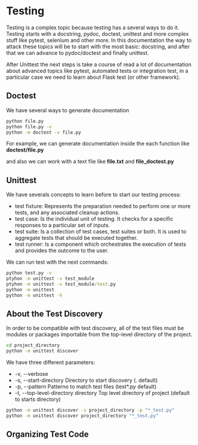 # Testing

Testing is a complex topic because testing has a several ways to do it. Testing starts with a docstring, pydoc, doctest, unittest and more complex stuff like pytest, selenium and other more. In this documentation the way to attack these topics will be to start with the most basic: docstring, and after that we can advance to pydoc/doctest and finally unittest.

After Unittest the next steps is take a course of read a lot of documentation about advanced topics like pytest, automated tests or integration test, in a particular case we need to learn about Flask test (or other framework).

## Doctest

We have several ways to generate documentation 

```cmd
python file.py 
python file.py -v
python -m doctest -v file.py
```

For example, we can generate documentation inside the each function like __doctest/file.py__ 

and also we can work with a text file like __file.txt__ and __file\_doctest.py__

## Unittest

We have severals concepts to learn before to start our testing process:

- test fixture: Represents the preparation needed to perform one or more tests, and any associated cleanup actions.
- test case: Is the individual unit of testing. It checks for a specific responses to a particular set of inputs.
- test suite: Is a collection of test cases, test suites or both. It is used to aggregate tests that should be executed together.
- test runner: Is a component which orchestrates the execution of tests and provides the outcome to the user.

We can run test with the next commands:

```cmd
python test.py -v
ptyhon -m unittest -v test_module
ptyhon -m unittest -v test_module/test.py
python -m unittest
python -m unittest -h
```

## About the Test Discovery

In order to be compatible with test discovery, all of the test files must be modules or packages importable from the top-level directory of the project. 

```cmd
cd project_directory
python -m unittest discover
```

We have three different parameters: 
* -v, --verbose 
* -s, --start-directory Directory to start discovery (. default)
* -p, --pattern Patterno to match test files (test*.py default)
* -t, --top-level-directory directory Top level directory of project (default to starts directory)

```cmd 
python -m unittest discover -s project_directory -p "*_test.py"
python -m unittest discover project_directory "*_test.py"
```

## Organizing Test Code

